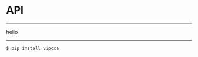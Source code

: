 # API
****************************************



hello
*******



```sh
$ pip install vipcca
```



